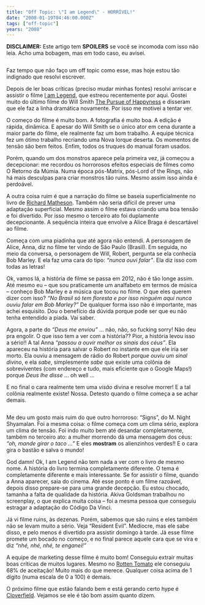 ```yaml
---
title: "Off Topic: \"I am Legend\" - HORRÍVEL!"
date: "2008-01-19T04:46:00.000Z"
tags: ["off-topic"]
years: "2008"
---
```


<p></p>
<p><strong><span class="caps">DISCLAIMER</span>:</strong> Este artigo tem <strong><span class="caps">SPOILERS</span></strong> se você se incomoda com isso não leia. Acho uma bobagem, mas em todo caso, eu avisei.</p>
<p style="text-align: center"><img src="http://s3.amazonaws.com/akitaonrails/assets/2008/1/19/photo_18.jpg" srcset="http://s3.amazonaws.com/akitaonrails/assets/2008/1/19/photo_18.jpg 2x" alt=""></p>
<p>Faz tempo que não faço um off topic como esse, mas hoje estou tão indignado que resolvi escrever.</p>
<p>Depois de ler boas críticas (preciso mudar minhas fontes) resolvi arriscar e assistir o filme <a href="http://en.wikipedia.org/wiki/I_Am_Legend_%28film%29">I am Legend</a>, que estreou recentemente por aqui. Gostei muito do último filme do Will Smith <a href="http://en.wikipedia.org/wiki/Pursuit_of_happyness">The Pursue of Happyness</a> e disseram que ele faz a linha dramática novamente. Por isso me motivei a tentar ver.</p>
<p></p>
<p></p>
<p>O começo do filme é muito bom. A fotografia é muito boa. A edição é rápida, dinâmica. E apesar do Will Smith se o único ator em cena durante a maior parte do filme, ele realmente faz um bom trabalho. A equipe técnica fez um ótimo trabalho recriando uma Nova Iorque deserta. Os momentos de tensão são bem feitos. Enfim, todos os truques do manual foram usados.</p>
<p>Porém, quando um dos monstros aparece pela primeira vez, já começou a decepcionar: me recordou os horrorosos efeitos especiais de filmes como O Retorno da Múmia. Numa época pós-Matrix, pós-Lord of the Rings, não há mais desculpas para criar monstros tão ruins. Mesmo assim isso ainda é perdoável.</p>
<p>A outra coisa ruim é que a narração do filme se baseia superficialmente no livro de <a href="https://en.wikipedia.org/wiki/I_Am_Legend">Richard Matheson</a>. Também não seria difícil de prever uma adaptação superficial. Mesmo assim o filme estava criando uma boa tensão e foi divertido. Por isso mesmo o terceiro ato foi duplamente decepcionante. A sequência inteira que envolve a Alice Braga é descartável ao filme.</p>
<p>Começa com uma piadinha que até agora não entendi. A personagem de Alice, Anna, diz no filme ter vindo de São Paulo (Brasil). Em seguida, no meio da conversa, o personagem de Will, Robert, pergunta se ela conhecia Bob Marley. E ela faz uma cara do tipo: <em>“nunca ouvi falar”</em>. Ela diz isso com todas as letras!</p>
<p>Ok, vamos lá, a história de filme se passa em 2012, não é tão longe assim. Até mesmo eu – que sou praticamente um analfabeto em termos de música – conheço Bob Marley e a música que tocou no filme. O que eles querem dizer com isso? <em>“No Brasil só tem floresta e por isso ninguém aqui nunca ouviu falar em Bob Marley?”</em> De qualquer forma isso não é importante, mas achei esquisito. Dou o benefício da dúvida porque pode ser que eu não tenha entendido a piada. Vai saber.</p>
<p>Agora, a parte do <em>“Deus me enviou”</em> … não, não, so fucking sorry! Não deu pra engolir. O que isso tem a ver com a história?? Pior, a história levou isso a sério!! A tal Anna <em>“passou a ouvir melhor os sinais dos céus”</em>. Ela apareceu na história para salvar o Robert no instante em que ele iria ser morto. Ela ouviu a mensagem de rádio do Robert <em>porque ouviu um sinal divino</em>, e ela <em>sabe</em>, simplesmente <em>sabe</em> que existe uma colônia de sobreviventes (com endereço e tudo, mais eficiente que o Google Maps!) porque <em>Deus lhe disse</em> … oh well …</p>
<p>E no final o cara realmente tem uma <em>visão</em> divina e resolve morrer! E a tal colônia realmente existe! Nossa. Detesto quando o filme começa a se achar demais.</p>
<p style="text-align: center"><img src="https://s3.amazonaws.com/akitaonrails/assets/2008/1/19/iald-06397.jpg" srcset="https://s3.amazonaws.com/akitaonrails/assets/2008/1/19/iald-06397.jpg 2x" alt=""></p>
<p>Me deu um gosto mais ruim do que outro horroroso: “Signs”, do M. Night Shyamalan. Foi a mesma coisa: o filme começa com um clima sério, explora um clima de tensão. Foi indo muito bem até desandar completamente, também no terceiro ato: a mulher morrendo dá uma mensagem dos céus: <em>“oh, mande girar o taco …”</em> E eles <strong>mostram</strong> os alienzinhos verdes!! E o cara gira o bastão e salva o mundo!</p>
<p>God damn! Ok, I am Legend não tem nada a ver com o livro de mesmo nome. A história do livro termina completamente diferente. O tema é completamente diferente e mais interessante. Se for assistir o filme, quando a Anna aparecer, saia do cinema. Até esse ponto é um filme razoável, depois disso prepare-se para uma grande decepção. Eu estou chocado, tamanha a falta de qualidade da história. Akiva Goldsman trabalhou no screenplay, o que explica muita coisa – foi a mesma pessoa que conseguiu estragar a adaptação do Código Da Vinci.</p>
<p>Já vi filme ruins, às dezenas. Porém, sabemos que são ruins e eles também não se levam muito a sério. Veja “Resident Evil”. Medíocre, mas ele sabe disso, e pelo menos é divertido pra assistir domingo à tarde. Já esse filme promete um bocado no começo, e no final parece aquele cara que se vira e diz <em>“nhé, nhé, nhé, te enganei!”</em></p>
<p>A equipe de marketing desse filme é muito bom! Conseguiu extrair muitas boas críticas de muitos lugares. Mesmo no <a href="https://www.rottentomatoes.com/m/i_am_legend/">Rotten Tomato</a> ele conseguiu 68% de aceitação! Muito mais do que merece. Qualquer coisa acima de 1 dígito (numa escala de 0 a 100) é demais.</p>
<p>O próximo filme que estão falando bem e está gerando certo hype é <a href="https://www.cloverfieldmovie.com/">Cloverfield</a>. Vejamos se ele é tão bom assim quanto dizem.</p>
<p></p>